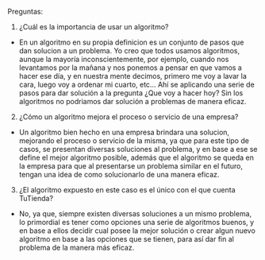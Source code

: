 Preguntas:

1. ¿Cuál es la importancia de usar un algoritmo?

- En un algoritmo en su propia definicion es un conjunto de pasos que dan solucion a un problema. Yo creo que todos usamos algoritmos, aunque la mayoría inconscientemente, por ejemplo, cuando nos levantamos por la mañana y nos ponemos a pensar en que vamos a hacer ese día, y en nuestra mente decimos, primero me voy a lavar la cara, luego voy a ordenar mi cuarto, etc... Ahí se aplicando una serie de pasos para dar solución a la pregunta ¿Que voy a hacer hoy? 
Sin los algoritmos no podriamos dar solución a problemas de manera eficaz.

2. ¿Cómo un algoritmo mejora el proceso o servicio de una empresa?

- Un algoritmo bien hecho en una empresa brindara una solucion, mejorando el proceso o servicio de la misma, ya que para este tipo de casos, se presentan diversas soluciones al problema, y en base a ese se define el mejor algoritmo posible, además que el algoritmo se queda en la empresa para que al presentarse un problema similar en el futuro, tengan una idea de como solucionarlo de una manera eficaz.

3. ¿El algoritmo expuesto en este caso es el único con el que cuenta TuTienda?

- No, ya que, siempre existen diversas soluciones a un mismo problema, lo primordial es tener como opciones una serie de algoritmos buenos, y en base a ellos decidir cual posee la mejor solución o crear algun nuevo algoritmo en base a las opciones que se tienen, para así dar fin al problema de la manera más eficaz. 